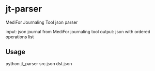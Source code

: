 # jt-parser

MediFor Journaling Tool json parser

input: json journal from MediFor journaling tool
output: json with ordered operations list

## Usage
python jt_parser src.json dst.json